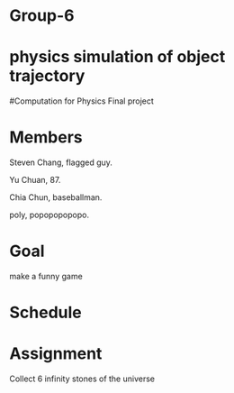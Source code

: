 # Group-6
# physics simulation of object trajectory
#Computation for Physics Final project
# Members
Steven Chang, flagged guy.

Yu Chuan, 87.

Chia Chun, baseballman.

poly, popopopopopo.
# Goal
make a funny game
# Schedule
# Assignment
Collect 6 infinity stones of the universe
